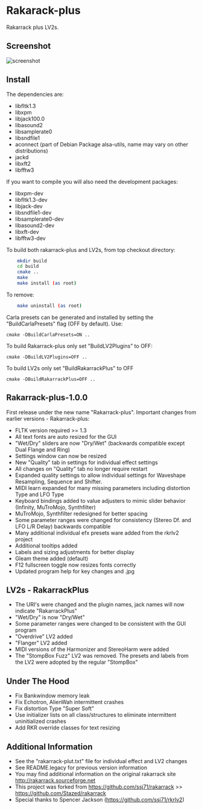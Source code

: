 Rakarack-plus
=============

Rakarrack plus LV2s.

Screenshot
----------

![screenshot](https://raw.github.com/Stazed/rakarrack-plus/wip/doc/rakarrack-plus-1.0.0.png "Rakarrack-plus Gleam Theme")


Install
-------

The dependencies are:

*   libfltk1.3
*   libxpm
*   libjack100.0
*   libasound2
*   libsamplerate0
*   libsndfile1
*   aconnect  (part of Debian Package alsa-utils, name may vary on other distributions)
*   jackd
*   libxft2
*   libfftw3

If you want to compile you will also need the development packages:

*   libxpm-dev 
*   libfltk1.3-dev
*   libjack-dev
*   libsndfile1-dev
*   libsamplerate0-dev
*   libasound2-dev
*   libxft-dev
*   libfftw3-dev


To build both rakarrack-plus and LV2s, from top checkout directory:
```bash
    mkdir build
    cd build
    cmake ..
    make
    make install (as root)
```
To remove:
```bash
    make uninstall (as root)
```
Carla presets can be generated and installed by setting the "BuildCarlaPresets"
flag (OFF by default). Use:

    cmake -DBuildCarlaPresets=ON ..

To build Rakarrack-plus only set "BuildLV2Plugins" to OFF:

    cmake -DBuildLV2Plugins=OFF ..
    
To build LV2s only set "BuildRakarrackPlus" to OFF

    cmake -DBuildRakarrackPlus=OFF ..


Rakarrack-plus-1.0.0
--------------------

First release under the new name "Rakarrack-plus".
Important changes from earlier versions - Rakarrack-plus:
*   FLTK version required >= 1.3
*   All text fonts are auto resized for the GUI
*   "Wet/Dry" sliders are now "Dry/Wet" (backwards compatible except Dual Flange and Ring)
*   Settings window can now be resized
*   New "Quality" tab in settings for individual effect settings
*   All changes on "Quality" tab no longer require restart
*   Expanded quality settings to allow individual settings for Waveshape Resampling, Sequence and Shifter.
*   MIDI learn expanded for many missing parameters including distortion Type and LFO Type
*   Keyboard bindings added to value adjusters to mimic slider behavior (Infinity, MuTroMojo, Synthfilter)
*   MuTroMojo, Synthfilter redesigned for better spacing
*   Some parameter ranges were changed for consistency (Stereo Df. and LFO L/R Delay) backwards compatible
*   Many additional individual efx presets ware added from the rkrlv2 project
*   Additional tooltips added
*   Labels and sizing adjustments for better display
*   Gleam theme added (default)
*   F12 fullscreen toggle now resizes fonts correctly
*   Updated program help for key changes and .jpg

LV2s - RakarrackPlus
--------------------
*   The URI's were changed and the plugin names, jack names will now indicate "RakarrackPlus"
*   "Wet/Dry" is now "Dry/Wet"
*   Some parameter ranges were changed to be consistent with the GUI program
*   "Overdrive" LV2 added
*   "Flanger" LV2 added
*   MIDI versions of the Harmonizer and StereoHarm were added
*   The "StompBox Fuzz" LV2 was removed. The presets and labels from the LV2 were adopted by the regular "StompBox"

Under The Hood
--------------
*   Fix Bankwindow memory leak
*   Fix Echotron, AlienWah intermittent crashes
*   Fix distortion Type "Super Soft"
*   Use initializer lists on all class/structures to eliminate intermittent uninitialized crashes
*   Add RKR override classes for text resizing

Additional Information
----------------------
*   See the "rakarrack-plut.txt" file for individual effect and LV2 changes
*   See README.legacy for previous version information
*   You may find additional information on the original rakarrack site http://rakarrack.sourceforge.net
*   This project was forked from https://github.com/ssj71/rakarrack >> https://github.com/Stazed/rakarrack
*   Special thanks to Spencer Jackson (https://github.com/ssj71/rkrlv2)
